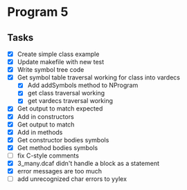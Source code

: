 # Program 5

## Tasks

- [x] Create simple class example
- [x] Update makefile with new test
- [x] Write symbol tree code
- [x] Get symbol table traversal working for class into vardecs
  - [x] Add addSymbols method to NProgram
  - [x] get class traversal working
  - [x] get vardecs traversal working
- [x] Get output to match expected
- [x] Add in constructors
- [x] Get output to match
- [x] Add in methods
- [x] Get constructor bodies symbols
- [x] Get method bodies symbols
- [ ] fix C-style comments
- [x] 3_many.dcaf didn't handle a block as a statement
- [x] error messages are too much
- [ ] add unrecognized char errors to yylex
